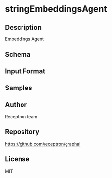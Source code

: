 # stringEmbeddingsAgent

## Description

Embeddings Agent

## Schema



## Input Format



## Samples



## Author

Receptron team

## Repository

https://github.com/receptron/graphai

## License

MIT

